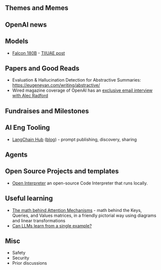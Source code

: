 ## Themes and Memes


## OpenAI news

## Models

- [Falcon 180B](https://news.ycombinator.com/item?id=37404424#37409823) - [TIIUAE post](https://falconllm.tii.ae/falcon.html)

## Papers and Good Reads

- Evaluation & Hallucination Detection for Abstractive Summaries: https://eugeneyan.com/writing/abstractive/
- Wired magazine coverage of OpenAI has an [exclusive email interview with Alec Radford](https://twitter.com/swyx/status/1699369076529971545)

## Fundraises and Milestones

## AI Eng Tooling

- [LangChain Hub](https://twitter.com/LangChainAI/status/1699095883512778823) ([blog](https://blog.langchain.dev/langchain-prompt-hub/)) - prompt publishing, discovery, sharing

## Agents

## Open Source Projects and templates

- [Open Interpreter](https://twitter.com/hellokillian/status/1699156860073640038) an open-source Code Interpreter that runs locally.


## Useful learning

- [The math behind Attention Mechanisms](https://www.youtube.com/watch?v=UPtG_38Oq8o) - math behind the Keys, Queries, and Values matrices, in a friendly pictorial way using diagrams and linear transformations
- [Can LLMs learn from a single example?](https://www.fast.ai/posts/2023-09-04-learning-jumps/)

## Misc

- Safety
- Security
- Prior discussions

